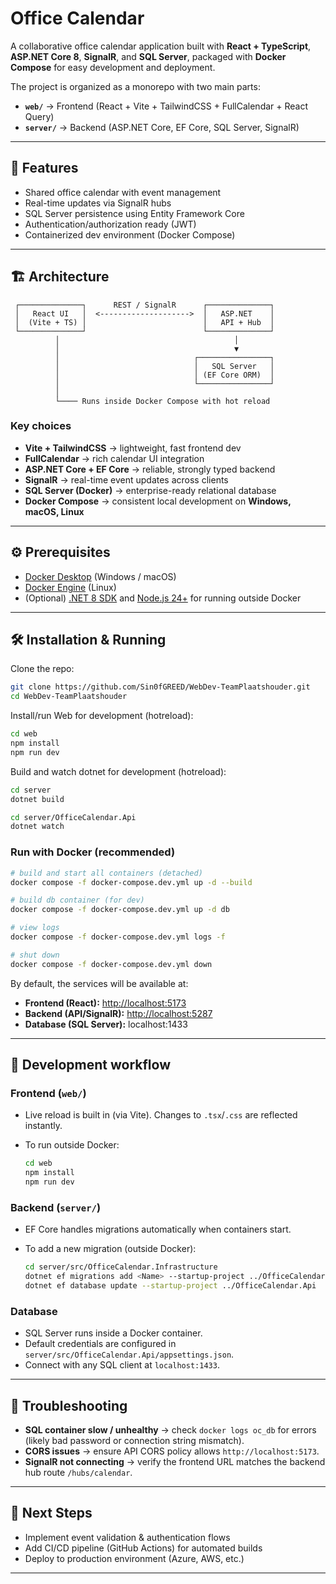 # Office Calendar

A collaborative office calendar application built with **React + TypeScript**, **ASP.NET Core 8**, **SignalR**, and **SQL Server**, packaged with **Docker Compose** for easy development and deployment.

The project is organized as a monorepo with two main parts:

* **`web/`** → Frontend (React + Vite + TailwindCSS + FullCalendar + React Query)
* **`server/`** → Backend (ASP.NET Core, EF Core, SQL Server, SignalR)

---

## 🚀 Features

* Shared office calendar with event management
* Real-time updates via SignalR hubs
* SQL Server persistence using Entity Framework Core
* Authentication/authorization ready (JWT)
* Containerized dev environment (Docker Compose)

---

## 🏗️ Architecture

```
 ┌──────────────┐      REST / SignalR      ┌──────────────┐
 │   React UI   │  <-------------------->  │   ASP.NET    │
 │  (Vite + TS) │                          │   API + Hub  │
 └──────────────┘                          └──────────────┘
          │                                       │
          │                                       ▼
          │                              ┌────────────────┐
          │                              │   SQL Server   │
          │                              │ (EF Core ORM)  │
          │                              └────────────────┘
          │
          └──── Runs inside Docker Compose with hot reload
```

### Key choices

* **Vite + TailwindCSS** → lightweight, fast frontend dev
* **FullCalendar** → rich calendar UI integration
* **ASP.NET Core + EF Core** → reliable, strongly typed backend
* **SignalR** → real-time event updates across clients
* **SQL Server (Docker)** → enterprise-ready relational database
* **Docker Compose** → consistent local development on **Windows, macOS, Linux**

---

## ⚙️ Prerequisites

* [Docker Desktop](https://www.docker.com/products/docker-desktop/) (Windows / macOS)
* [Docker Engine](https://docs.docker.com/engine/install/) (Linux)
* (Optional) [.NET 8 SDK](https://dotnet.microsoft.com/en-us/download) and [Node.js 24+](https://nodejs.org/) for running outside Docker

---

## 🛠️ Installation & Running

Clone the repo:

```bash
git clone https://github.com/Sin0fGREED/WebDev-TeamPlaatshouder.git
cd WebDev-TeamPlaatshouder
```

Install/run Web for development (hotreload):

```bash
cd web
npm install
npm run dev
```

Build and watch dotnet for development (hotreload):
```bash
cd server
dotnet build

cd server/OfficeCalendar.Api
dotnet watch
```

### Run with Docker (recommended)

```bash
# build and start all containers (detached)
docker compose -f docker-compose.dev.yml up -d --build

# build db container (for dev)
docker compose -f docker-compose.dev.yml up -d db

# view logs
docker compose -f docker-compose.dev.yml logs -f

# shut down
docker compose -f docker-compose.dev.yml down
```

By default, the services will be available at:

* **Frontend (React):** [http://localhost:5173](http://localhost:5173)
* **Backend (API/SignalR):** [http://localhost:5287](http://localhost:5287)
* **Database (SQL Server):** localhost:1433

---

## 🔧 Development workflow

### Frontend (`web/`)

* Live reload is built in (via Vite). Changes to `.tsx`/`.css` are reflected instantly.
* To run outside Docker:

  ```bash
  cd web
  npm install
  npm run dev
  ```

### Backend (`server/`)

* EF Core handles migrations automatically when containers start.
* To add a new migration (outside Docker):

  ```bash
  cd server/src/OfficeCalendar.Infrastructure
  dotnet ef migrations add <Name> --startup-project ../OfficeCalendar.Api
  dotnet ef database update --startup-project ../OfficeCalendar.Api
  ```

### Database

* SQL Server runs inside a Docker container.
* Default credentials are configured in `server/src/OfficeCalendar.Api/appsettings.json`.
* Connect with any SQL client at `localhost:1433`.

---

## 🧪 Troubleshooting

* **SQL container slow / unhealthy** → check `docker logs oc_db` for errors (likely bad password or connection string mismatch).
* **CORS issues** → ensure API CORS policy allows `http://localhost:5173`.
* **SignalR not connecting** → verify the frontend URL matches the backend hub route `/hubs/calendar`.

---

## 📌 Next Steps

* Implement event validation & authentication flows
* Add CI/CD pipeline (GitHub Actions) for automated builds
* Deploy to production environment (Azure, AWS, etc.)

---
